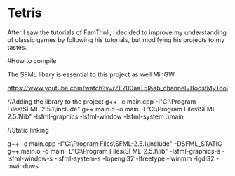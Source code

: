 # Tetris

After I saw the tutorials of FamTrinli, I decided to improve my understanding of classic games by following his tutorials, but modifying his projects to my tastes.


#How to compile 

The SFML libary is essential to this project as well MinGW

https://www.youtube.com/watch?v=rZE700aaT5I&ab_channel=BoostMyTool

//Adding the library to the project
g++ -c main.cpp -I"C:\Program Files\SFML-2.5.1\include"
g++ main.o -o main -L"C:\Program Files\SFML-2.5.1\lib" -lsfml-graphics -lsfml-window -lsfml-system
.\main

//Static linking

g++ -c main.cpp -I"C:\Program Files\SFML-2.5.1\include" -DSFML_STATIC
g++ main.o -o main -L"C:\Program Files\SFML-2.5.1\lib" -lsfml-graphics-s -lsfml-window-s -lsfml-system-s -lopengl32 -lfreetype -lwinmm -lgdi32 -mwindows

